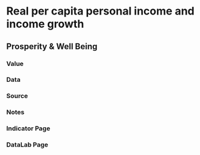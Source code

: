 # Real per capita personal income and income growth

## Prosperity & Well Being

### Value

### Data

### Source

### Notes



### Indicator Page



### DataLab Page



